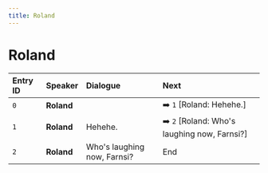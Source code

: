 ```yaml
---
title: Roland
---
```


# Roland


| Entry ID | Speaker | Dialogue | Next |
| :------- | :------ | :------- | :------------ |
| `0` | **Roland** |  | ➡️ `1` \[Roland: Hehehe\.\] |
| `1` | **Roland** | Hehehe\. | ➡️ `2` \[Roland: Who's laughing now, Farnsi?\] |
| `2` | **Roland** | Who's laughing now, Farnsi? | End |
